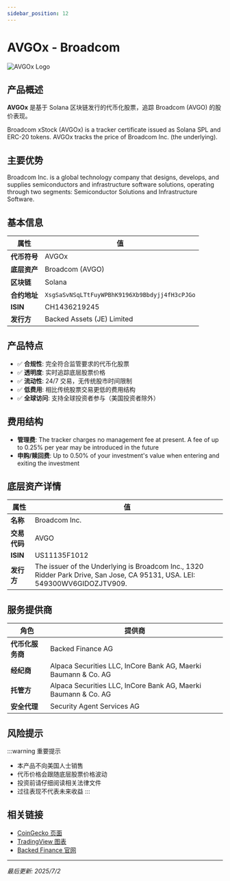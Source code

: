 ```yaml
---
sidebar_position: 12
---
```


# AVGOx - Broadcom

![AVGOx Logo](/img/tokens/avgox.svg)

## 产品概述

**AVGOx** 是基于 Solana 区块链发行的代币化股票，追踪 Broadcom (AVGO) 的股价表现。

Broadcom xStock (AVGOx) is a tracker certificate issued as Solana SPL and ERC-20 tokens. AVGOx tracks the price of Broadcom Inc. (the underlying).

## 主要优势

Broadcom Inc. is a global technology company that designs, develops, and supplies semiconductors and infrastructure software solutions, operating through two segments: Semiconductor Solutions and Infrastructure Software.


## 基本信息

| 属性 | 值 |
|------|----|
| **代币符号** | AVGOx |
| **底层资产** | Broadcom (AVGO) |
| **区块链** | Solana |
| **合约地址** | `XsgSaSvNSqLTtFuyWPBhK9196Xb9Bbdyjj4fH3cPJGo` |
| **ISIN** | CH1436219245 |
| **发行方** | Backed Assets (JE) Limited |

## 产品特点

- ✅ **合规性**: 完全符合监管要求的代币化股票
- ✅ **透明度**: 实时追踪底层股票价格
- ✅ **流动性**: 24/7 交易，无传统股市时间限制
- ✅ **低费用**: 相比传统股票交易更低的费用结构
- ✅ **全球访问**: 支持全球投资者参与（美国投资者除外）

## 费用结构

- **管理费**: The tracker charges no management fee at present. A fee of up to 0.25% per year may be introduced in the future
- **申购/赎回费**: Up to 0.50% of your investment's value when entering and exiting the investment

## 底层资产详情

| 属性 | 值 |
|------|----|
| **名称** | Broadcom Inc. |
| **交易代码** | AVGO |
| **ISIN** | US11135F1012 |
| **发行方** | The issuer of the Underlying is Broadcom Inc., 1320 Ridder Park Drive, San Jose, CA 95131, USA. LEI: 549300WV6GIDOZJTV909. |

## 服务提供商

| 角色 | 提供商 |
|------|----|
| **代币化服务商** | Backed Finance AG |
| **经纪商** | Alpaca Securities LLC, InCore Bank AG, Maerki Baumann & Co. AG |
| **托管方** | Alpaca Securities LLC, InCore Bank AG, Maerki Baumann & Co. AG |
| **安全代理** | Security Agent Services AG |

## 风险提示

:::warning 重要提示
- 本产品不向美国人士销售
- 代币价格会跟随底层股票价格波动
- 投资前请仔细阅读相关法律文件
- 过往表现不代表未来收益
:::

## 相关链接

- [CoinGecko 页面](https://www.coingecko.com/)
- [TradingView 图表](https://www.tradingview.com/)
- [Backed Finance 官网](https://backed.fi/)

---

*最后更新: 2025/7/2*
